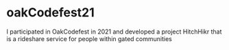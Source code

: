 # oakCodefest21
I participated in OakCodefest in 2021 and developed a project HitchHikr that is a rideshare service for people within gated communities
